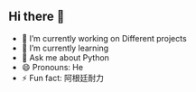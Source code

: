 ## Hi there 👋

<!--
**1322096399806103592/1322096399806103592** is a ✨ _special_ ✨ repository because its `README.md` (this file) appears on your GitHub profile.

Here are some ideas to get you started:

- 🔭 I’m currently working on ...
- 🌱 I’m currently learning ...
- 👯 I’m looking to collaborate on ...
- 🤔 I’m looking for help with ...
- 💬 Ask me about ...
- 📫 How to reach me: ...
- 😄 Pronouns: ...
- ⚡ Fun fact: ...
-->

- 🔭 I’m currently working on Different projects
- 🌱 I’m currently learning 
- 💬 Ask me about Python
- 😄 Pronouns: He
- ⚡ Fun fact: 阿根廷耐力
